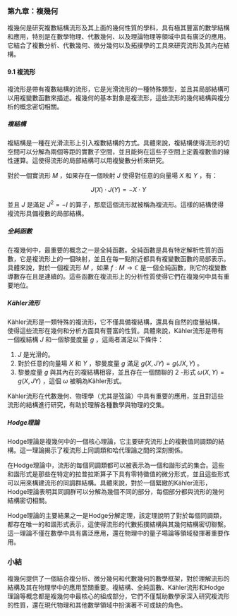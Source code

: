 ### 第九章：複幾何

複幾何是研究複數結構流形及其上面的幾何性質的學科，具有極其豐富的數學結構和應用，特別是在數學物理、代數幾何、以及理論物理等領域中具有廣泛的應用。它結合了複數分析、代數幾何、微分幾何以及拓撲學的工具來研究流形及其內在結構。

#### 9.1 複流形

複流形是帶有複數結構的流形，它是光滑流形的一種特殊類型，並且其局部結構可以用複變數函數來描述。複幾何的基本對象是複流形，這些流形的幾何結構與複分析的概念密切相關。

##### 複結構

複結構是一種在光滑流形上引入複數結構的方式。具體來說，複結構使得流形的切空間可以分解為兩個等距的實數子空間，並且能夠在這些子空間上定義複數值的線性運算。這使得流形的局部結構可以用複變數分析來研究。

對於一個實流形  $`M`$ ，如果存在一個映射  $`J`$  使得對任意的向量場  $`X`$  和  $`Y`$ ，有：


```math
J(X) \cdot J(Y) = -X \cdot Y
```

並且  $`J`$  是滿足  $`J^2 = -I`$  的算子，那麼這個流形就被稱為複流形。這樣的結構使得複流形具備複數的局部結構。

##### 全純函數

在複幾何中，最重要的概念之一是全純函數。全純函數是具有特定解析性質的函數，它是複流形上的一個映射，並且在每一點附近都具有複變數函數的局部表示。具體來說，對於一個複流形  $`M`$ ，如果  $`f: M \to \mathbb{C}`$  是一個全純函數，則它的複變數導數存在且是連續的。這些函數在複流形上的分析性質使得它們在複幾何中具有重要地位。

##### Kähler流形

Kähler流形是一類特殊的複流形，它不僅具備複結構，還具有自然的度量結構，使得這些流形在幾何和分析方面具有豐富的性質。具體來說，Kähler流形是帶有一個複結構  $`J`$  和一個黎曼度量  $`g`$ ，這兩者滿足以下條件：

1.  $`J`$  是光滑的。
2. 對於任意的向量場  $`X`$  和  $`Y`$ ，黎曼度量  $`g`$  滿足  $`g(X, JY) = g(JX, Y)`$ 。
3. 黎曼度量  $`g`$  與其內在的複結構相容，並且存在一個關聯的  $`2`$ -形式  $`\omega(X, Y) = g(X, JY)`$ ，這個  $`\omega`$  被稱為Kähler形式。

Kähler流形在代數幾何、物理學（尤其是弦論）中具有重要的應用，並且對這些流形的結構進行研究，有助於理解各種數學與物理的交集。

##### Hodge理論

Hodge理論是複幾何中的一個核心理論，它主要研究流形上的複數值同調類的結構。這一理論揭示了複流形上同調類和哈代理論之間的深刻關係。

在Hodge理論中，流形的每個同調類都可以被表示為一個和諧形式的集合。這些和諧形式是那些在特定的拉普拉斯算子下具有零特徵值的微分形式，並且這些形式可以用來構建流形的同調群結構。具體來說，對於一個緊緻的Kähler流形，Hodge理論表明其同調群可以分解為幾個不同的部分，每個部分都與流形的幾何結構密切相關。

Hodge理論的主要結果之一是Hodge分解定理，該定理說明了對於每個同調類，都存在唯一的和諧形式表示，這使得流形的代數拓撲結構與其幾何結構密切聯繫。這一理論不僅在數學中具有廣泛應用，還在物理中的量子場論等領域發揮著重要作用。

### 小結

複幾何提供了一個結合複分析、微分幾何和代數幾何的數學框架，對於理解流形的結構及其在物理學中的應用至關重要。複結構、全純函數、Kähler流形和Hodge理論等概念都是複幾何中最核心的組成部分，它們不僅幫助數學家深入研究複流形的性質，還在現代物理和其他數學領域中扮演著不可或缺的角色。